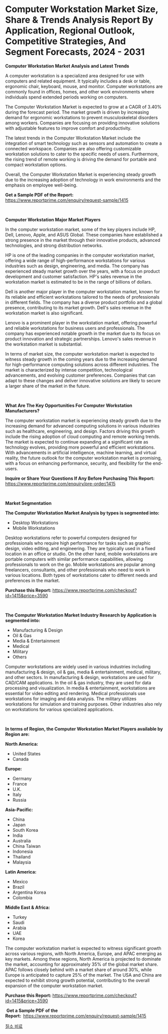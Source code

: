 <p><h1>Computer Workstation Market Size, Share & Trends Analysis Report By Application, Regional Outlook, Competitive Strategies, And Segment Forecasts, 2024 - 2031</h1></p><p><strong>Computer Workstation Market Analysis and Latest Trends</strong></p>
<p><p>A computer workstation is a specialized area designed for use with computers and related equipment. It typically includes a desk or table, ergonomic chair, keyboard, mouse, and monitor. Computer workstations are commonly found in offices, homes, and other work environments where individuals spend extended periods working on computers.</p><p>The Computer Workstation Market is expected to grow at a CAGR of 3.40% during the forecast period. The market growth is driven by increasing demand for ergonomic workstations to prevent musculoskeletal disorders among workers. Companies are focusing on providing innovative solutions with adjustable features to improve comfort and productivity.</p><p>The latest trends in the Computer Workstation Market include the integration of smart technology such as sensors and automation to create a connected workspace. Companies are also offering customizable workstation solutions to cater to the specific needs of users. Furthermore, the rising trend of remote working is driving the demand for portable and compact workstation options.</p><p>Overall, the Computer Workstation Market is experiencing steady growth due to the increasing adoption of technology in work environments and the emphasis on employee well-being.</p></p>
<p><strong>Get a Sample PDF of the Report:&nbsp;</strong> <a href="https://www.reportprime.com/enquiry/request-sample/1415">https://www.reportprime.com/enquiry/request-sample/1415</a></p>
<p>&nbsp;</p>
<p><strong>Computer Workstation Major Market Players</strong></p>
<p><p>In the computer workstation market, some of the key players include HP, Dell, Lenovo, Apple, and ASUS Global. These companies have established a strong presence in the market through their innovative products, advanced technologies, and strong distribution networks.</p><p>HP is one of the leading companies in the computer workstation market, offering a wide range of high-performance workstations for various industries such as design, engineering, and media. The company has experienced steady market growth over the years, with a focus on product development and customer satisfaction. HP's sales revenue in the workstation market is estimated to be in the range of billions of dollars.</p><p>Dell is another major player in the computer workstation market, known for its reliable and efficient workstations tailored to the needs of professionals in different fields. The company has a diverse product portfolio and a global presence, contributing to its market growth. Dell's sales revenue in the workstation market is also significant.</p><p>Lenovo is a prominent player in the workstation market, offering powerful and reliable workstations for business users and professionals. The company has experienced notable growth in the market due to its focus on product innovation and strategic partnerships. Lenovo's sales revenue in the workstation market is substantial.</p><p>In terms of market size, the computer workstation market is expected to witness steady growth in the coming years due to the increasing demand for high-performance computing solutions across different industries. The market is characterized by intense competition, technological advancements, and evolving customer preferences. Companies that can adapt to these changes and deliver innovative solutions are likely to secure a larger share of the market in the future.</p></p>
<p>&nbsp;</p>
<p><strong>What Are The Key Opportunities For Computer Workstation Manufacturers?</strong></p>
<p><p>The computer workstation market is experiencing steady growth due to the increasing demand for advanced computing solutions in various industries such as healthcare, engineering, and design. Factors driving this growth include the rising adoption of cloud computing and remote working trends. The market is expected to continue expanding at a significant rate as technology evolves, providing more powerful and efficient workstations. With advancements in artificial intelligence, machine learning, and virtual reality, the future outlook for the computer workstation market is promising, with a focus on enhancing performance, security, and flexibility for the end-users.</p></p>
<p><strong>Inquire or Share Your Questions If Any Before Purchasing This Report:</strong> <a href="https://www.reportprime.com/enquiry/pre-order/1415">https://www.reportprime.com/enquiry/pre-order/1415</a></p>
<p>&nbsp;</p>
<p><strong>Market Segmentation</strong></p>
<p><strong>The Computer Workstation Market Analysis by types is segmented into:</strong></p>
<p><ul><li>Desktop Workstations</li><li>Mobile Workstations</li></ul></p>
<p><p>Desktop workstations refer to powerful computers designed for professionals who require high performance for tasks such as graphic design, video editing, and engineering. They are typically used in a fixed location in an office or studio. On the other hand, mobile workstations are portable computers with similar performance capabilities, allowing professionals to work on the go. Mobile workstations are popular among freelancers, consultants, and other professionals who need to work in various locations. Both types of workstations cater to different needs and preferences in the market.</p></p>
<p><strong>Purchase this Report:&nbsp;</strong><a href="https://www.reportprime.com/checkout?id=1415&price=3590">https://www.reportprime.com/checkout?id=1415&price=3590</a></p>
<p>&nbsp;</p>
<p><strong>The Computer Workstation Market Industry Research by Application is segmented into:</strong></p>
<p><ul><li>Manufacturing & Design</li><li>Oil & Gas</li><li>Media & Entertainment</li><li>Medical</li><li>Military</li><li>Others</li></ul></p>
<p><p>Computer workstations are widely used in various industries including manufacturing & design, oil & gas, media & entertainment, medical, military, and other sectors. In manufacturing & design, workstations are used for CAD/CAM applications. In the oil & gas industry, they are used for data processing and visualization. In media & entertainment, workstations are essential for video editing and rendering. Medical professionals use workstations for imaging and data analysis. The military utilizes workstations for simulation and training purposes. Other industries also rely on workstations for various specialized applications.</p></p>
<p>&nbsp;</p>
<p><strong>In terms of Region, the Computer Workstation Market Players available by Region are:</strong></p>
<p>
    <p> <strong> North America: </strong>
        <ul>
            <li>United States</li>
            <li>Canada</li>
        </ul>
        </p> 
    <p> <strong> Europe: </strong>
        <ul>
            <li>Germany</li>
            <li>France</li>
            <li>U.K.</li>
            <li>Italy</li>
            <li>Russia</li>
        </ul>
        </p> 
    <p> <strong> Asia-Pacific: </strong>
        <ul>
            <li>China</li>
            <li>Japan</li>
            <li>South Korea</li>
            <li>India</li>
            <li>Australia</li>
            <li>China Taiwan</li>
            <li>Indonesia</li>
            <li>Thailand</li>
            <li>Malaysia</li>
        </ul>
        </p> 
    <p> <strong> Latin America: </strong>
        <ul>
            <li>Mexico</li>
            <li>Brazil</li>
            <li>Argentina Korea</li>
            <li>Colombia</li>
        </ul>
        </p> 
    <p> <strong> Middle East & Africa: </strong>
        <ul>
            <li>Turkey</li>
            <li>Saudi</li>
            <li>Arabia</li>
            <li>UAE</li>
            <li>Korea</li>
        </ul>
    </p>
    </p>
<p><p>The computer workstation market is expected to witness significant growth across various regions, with North America, Europe, and APAC emerging as key markets. Among these regions, North America is projected to dominate the market, accounting for approximately 35% of the global market share. APAC follows closely behind with a market share of around 30%, while Europe is anticipated to capture 25% of the market. The USA and China are expected to exhibit strong growth potential, contributing to the overall expansion of the computer workstation market.</p></p>
<p><strong>Purchase this Report: </strong><a href="https://www.reportprime.com/checkout?id=1415&price=3590">https://www.reportprime.com/checkout?id=1415&price=3590</a></p>
<p>&nbsp;<strong>Get a Sample PDF of the Report:&nbsp;&nbsp;</strong><a href="https://www.reportprime.com/enquiry/request-sample/1415">https://www.reportprime.com/enquiry/request-sample/1415</a></p>
<p><strong></strong></p>
<p><p><a href="https://github.com/crfsywufhm81415/Market-Research-Report-List-1/blob/main/42780598671.md">질소 비료</a></p></p>